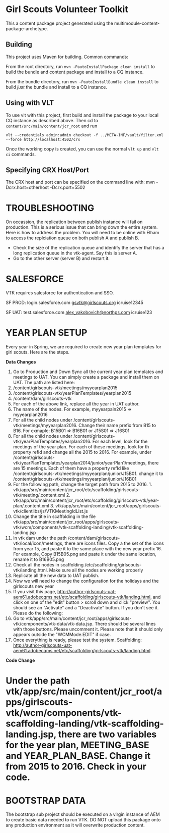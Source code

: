 Girl Scouts Volunteer Toolkit
========

This a content package project generated using the multimodule-content-package-archetype.

Building
--------

This project uses Maven for building. Common commands:

From the root directory, run ``mvn -PautoInstallPackage clean install`` to build the bundle and content package and install to a CQ instance.

From the bundle directory, run ``mvn -PautoInstallBundle clean install`` to build *just* the bundle and install to a CQ instance.

Using with VLT
--------------

To use vlt with this project, first build and install the package to your local CQ instance as described above. Then cd to `content/src/main/content/jcr_root` and run

    vlt --credentials admin:admin checkout -f ../META-INF/vault/filter.xml --force http://localhost:4502/crx

Once the working copy is created, you can use the normal ``vlt up`` and ``vlt ci`` commands.

Specifying CRX Host/Port
------------------------

The CRX host and port can be specified on the command line with:
mvn -Dcrx.host=otherhost -Dcrx.port=5502 <goals>


TROUBLESHOOTING
===============
On occassion, the replication between publish instance will fail on production.  This is a serious issue that can bring down the entire system.  Here is how to address the problem.  You will need to be online with Elham to access the replciation queue on both publish A and publish B.

- Check the size of the replication queue and identify the server that has a long replication queue in the vtk-agent. Say this is server A. 
- Go to the other server (server B) and restart it.


SALESFORCE
==========
VTK requires salesforce for authentication and SSO.  

SF PROD: 
login.salesforce.com
gsvtk@girlscouts.org
icruise12345


SF UAT:
test.salesforce.com
alex_yakobovich@northps.com
icruise123


YEAR PLAN SETUP
===============

Every year in Spring, we are required to create new year plan templates for girl scouts. Here are the steps.

**Data Changes**

1. Go to Production and Down Sync all the current year plan templates and meetings to UAT. You can simply create a package and install them on UAT. The path are listed here: 
  1. /content/girlscouts-vtk/meetings/myyearplan2015
  2. /content/girlscouts-vtk/yearPlanTemplates/yearplan2015
  3. /content/dam/girlscouts-vtk
2. For each of the above link, replace all the year in UAT author. 
  1. The name of the nodes. For example, myyearpaln2015 => myyearplan2016
  2. For all the child nodes under /content/girlscouts-vtk/meetings/myyearplan2016. Change their name prefix from B15 to B16. For exmaple: B15B01 => B16B01 or J15S01 => J16S01
  3. For all the child nodes under /content/girlscouts-vtk/yearPlanTemplates/yearplan2016. For each level, look for the meetings of the year plan. For each of these meetings, look for th property refId and change all the 2015 to 2016. For example, under /content/girlscouts-vtk/yearPlanTemplates/yearplan2014/junior/yearPlan1/meetings, there are 15 meetings. Each of them have a property refId like /content/girlscouts-vtk/meetings/myyearplan/junior/J15B01. change it to /content/girlscouts-vtk/meetings/myyearplan/junior/J16B01
  4. For the following path, change the target path from 2015 to 2016.
    1. vtk/app/src/main/content/jcr_root/etc/scaffolding/girlscouts-vtk/meeting/.content.xml
    2. vtk/app/src/main/content/jcr_root/etc/scaffolding/girlscouts-vtk/year-plan/.content.xml
    3. vtk/app/src/main/content/jcr_root/apps/girlscouts-vtk/clientlibs/js/VTKMeetingIdList.js
  5. Change the title in scaffolding in the file vtk/app/src/main/content/jcr_root/apps/girlscouts-vtk/wcm/components/vtk-scaffolding-landing/vtk-scaffolding-landing.jsp
3. In vtk dam under the path /content/dam/girlscouts-vtk/local/icon/meetings, there are icons files. Copy a the set of the icons from year 15, and paste it to the same place with the new year prefix 16. For example, Copy B15B05.png and paste it under the same location, rename it to B16B05.png
4. Check all the nodes in scaffolding /etc/scaffolding/girlscouts-vtk/landing.html. Make sure all the nodes are working properly
5. Replicate all the new data to UAT publish.
6. Now we will need to change the configuration for the holidays and the girlscouts new year 
7. If you visit this page, http://author-girlscouts-uat-aem61.adobecqms.net/etc/scaffolding/girlscouts-vtk/landing.html, and click on one of the "edit" button > scroll down and click "preview". You should see an "Activate" and a "Deactivate" button. If you don't see it. Please do the following:
  1. Go to vtk/app/src/main/content/jcr_root/apps/girlscouts-vtk/components/vtk-data/vtk-data.jsp. There should be several lines with those buttons. Please uncomment it. Please note that it should only appears outside the "WCMMode.EDIT" if case.
8. Once everything is ready, please test the system. Scaffolding: http://author-girlscouts-uat-aem61.adobecqms.net/etc/scaffolding/girlscouts-vtk/landing.html. 

**Code Change**

Under the path vtk/app/src/main/content/jcr_root/apps/girlscouts-vtk/wcm/components/vtk-scaffolding-landing/vtk-scaffolding-landing.jsp, there are two variables for the year plan, MEETING_BASE and YEAR_PLAN_BASE. Change it from 2015 to 2016. Check in your code.
=======
BOOTSTRAP DATA
==============
The bootstrap sub project should be executed on a virgin instance of AEM to create basic data needed to run VTK.  DO NOT upload this package onto any production environment as it will overwrite production content.
